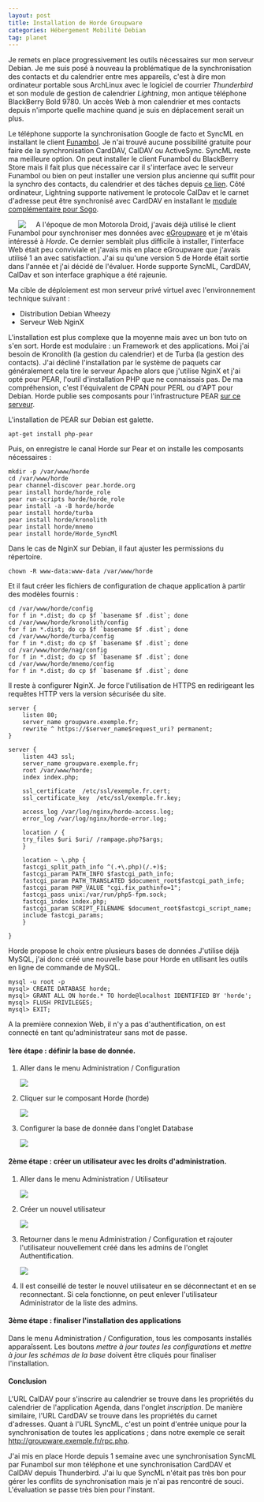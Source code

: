 ```yaml
---
layout: post
title: Installation de Horde Groupware
categories: Hébergement Mobilité Debian
tag: planet
---
```


Je remets en place progressivement les outils nécessaires sur mon serveur
Debian. Je me suis posé à nouveau la problématique de la synchronisation des
contacts et du calendrier entre mes appareils,<!-- more --> c'est à dire mon ordinateur
portable sous ArchLinux avec le logiciel de courrier *Thunderbird* et son
module de gestion de calendrier *Lightning*, mon antique téléphone BlackBerry
Bold 9780. Un accès Web à mon calendrier et mes contacts depuis n'importe
quelle machine quand je suis en déplacement serait un plus.

Le téléphone supporte la synchronisation Google de facto et SyncML en
installant le client [Funambol](http://www.funambol.com). Je n'ai trouvé aucune
possibilité gratuite pour faire de la synchronisation CardDAV, CalDAV ou
ActiveSync. SyncML reste ma meilleure option. On peut installer le client
Funambol du BlackBerry Store mais il fait plus que nécessaire car il
s'interface avec le serveur Funambol ou bien on peut installer une version plus
ancienne qui suffit pour la synchro des contacts, du calendrier et des tâches
depuis [ce lien](http://www.memotoo.com/how-to-sync-your-blackberry-phone.php).
Côté ordinateur, Lightning supporte nativement le protocole CalDav et le carnet
d'adresse peut être synchronisé avec CardDAV en installant le [module
complémentaire pour Sogo](http://www.sogo.nu/english/downloads/frontends.html).

<img src="/images/2014/logo-horde.jpg" style="float:left; margin: 0px 20px;"/>A
l'époque de mon Motorola Droid, j'avais déjà utilisé le client Funambol pour
synchroniser mes données avec
[eGroupware](http://www.egroupware.org/community_edition) et je m'étais
intéressé à *Horde*. Ce dernier semblait plus difficile à installer,
l'interface Web était peu conviviale et j'avais mis en place eGroupware que
j'avais utilisé 1 an avec satisfaction. J'ai su qu'une version 5 de Horde était
sortie dans l'année et j'ai décidé de l'évaluer. Horde supporte SyncML,
CardDAV, CalDav et son interface graphique a été rajeunie.

Ma cible de déploiement est mon serveur privé virtuel avec
l'environnement technique suivant :

- Distribution Debian Wheezy
- Serveur Web NginX

L'installation est plus complexe que la moyenne mais avec un bon tuto on s'en
sort. Horde est modulaire : un Framework et des applications. Moi j'ai besoin
de Kronolith (la gestion du calendrier) et de Turba (la gestion des contacts).
J'ai décliné l'installation par le système de paquets car généralement cela
tire le serveur Apache alors que j'utilise NginX et j'ai opté pour PEAR,
l'outil d'installation PHP que ne connaissais pas. De ma compréhension, c'est
l'équivalent de CPAN pour PERL ou d'APT pour Debian. Horde publie ses
composants pour l'infrastructure PEAR [sur ce serveur](http://pear.horde.org).

L'installation de PEAR sur Debian est galette.

    apt-get install php-pear

Puis, on enregistre le canal Horde sur Pear et on installe les composants
nécessaires :

``` shell
mkdir -p /var/www/horde
cd /var/www/horde
pear channel-discover pear.horde.org
pear install horde/horde_role
pear run-scripts horde/horde_role
pear install -a -B horde/horde
pear install horde/turba
pear install horde/kronolith
pear install horde/mnemo
pear install horde/Horde_SyncMl
```

Dans le cas de NginX sur Debian, il faut ajuster les permissions du répertoire.

    chown -R www-data:www-data /var/www/horde

Et il faut créer les fichiers de configuration de chaque application à partir
des modèles fournis :

``` shell
cd /var/www/horde/config
for f in *.dist; do cp $f `basename $f .dist`; done
cd /var/www/horde/kronolith/config
for f in *.dist; do cp $f `basename $f .dist`; done
cd /var/www/horde/turba/config
for f in *.dist; do cp $f `basename $f .dist`; done
cd /var/www/horde/nag/config
for f in *.dist; do cp $f `basename $f .dist`; done
cd /var/www/horde/mnemo/config
for f in *.dist; do cp $f `basename $f .dist`; done
```

Il reste à configurer NginX. Je force l'utilisation de HTTPS en redirigeant les
requêtes HTTP vers la version sécurisée du site.

``` nginx
server {
    listen 80;
    server_name groupware.exemple.fr;
    rewrite ^ https://$server_name$request_uri? permanent;
}

server {
    listen 443 ssl;
    server_name groupware.exemple.fr;
    root /var/www/horde;
    index index.php;

    ssl_certificate  /etc/ssl/exemple.fr.cert;
    ssl_certificate_key  /etc/ssl/exemple.fr.key;

    access_log /var/log/nginx/horde-access.log;
    error_log /var/log/nginx/horde-error.log;

    location / {
    try_files $uri $uri/ /rampage.php?$args;
    }

    location ~ \.php {
    fastcgi_split_path_info ^(.+\.php)(/.+)$;
    fastcgi_param PATH_INFO $fastcgi_path_info;
    fastcgi_param PATH_TRANSLATED $document_root$fastcgi_path_info;
    fastcgi_param PHP_VALUE "cgi.fix_pathinfo=1";
    fastcgi_pass unix:/var/run/php5-fpm.sock;
    fastcgi_index index.php;
    fastcgi_param SCRIPT_FILENAME $document_root$fastcgi_script_name;
    include fastcgi_params;
    }

}
```

Horde propose le choix entre plusieurs bases de données J'utilise déjà MySQL,
j'ai donc créé une nouvelle base pour Horde en utilisant les outils
en ligne de commande de MySQL.

    mysql -u root -p
    mysql> CREATE DATABASE horde;
    mysql> GRANT ALL ON horde.* TO horde@localhost IDENTIFIED BY 'horde';
    mysql> FLUSH PRIVILEGES;
    mysql> EXIT;

A la première connexion Web, il n'y a pas d'authentification, on est connecté
en tant qu'administrateur sans mot de passe.

#### 1ère étape : définir la base de donnée.

1. Aller dans le menu Administration / Configuration

    <img src="/images/2014/horde-config.png"/>

2. Cliquer sur le composant Horde (horde)

    <img src="/images/2014/horde-application.png"/>

3. Configurer la base de donnée dans l'onglet Database

    <img src="/images/2014/horde-database.png"/>

#### 2ème étape : créer un utilisateur avec les droits d'administration.

1. Aller dans le menu Administration / Utilisateur

    <img src="/images/2014/horde-user.png"/>

2. Créer un nouvel utilisateur

    <img src="/images/2014/horde-adduser.png"/>

3. Retourner dans le menu Administration / Configuration et rajouter
   l'utilisateur nouvellement créé dans les admins de l'onglet
   Authentification.

    <img src="/images/2014/horde-setadmin.png"/>

4. Il est conseillé de tester le nouvel utilisateur en se déconnectant et en se
   reconnectant. Si cela fonctionne, on peut enlever l'utilisateur
   Administrator de la liste des admins.

#### 3ème étape : finaliser l'installation des applications

Dans le menu Administration / Configuration, tous les composants installés
apparaîssent. Les boutons *mettre à jour toutes les configurations* et *mettre
à jour les schémas de la base* doivent être cliqués pour finaliser l'installation.

#### Conclusion

L'URL CalDAV pour s'inscrire au calendrier se trouve dans les propriétés du
calendrier de l'application Agenda, dans l'onglet *inscription*. De manière
similaire, l'URL CardDAV se trouve dans les propriétés du carnet d'adresses.
Quant à l'URL SyncML, c'est un point d'entrée unique pour la synchronisation de
toutes les applications ; dans notre exemple ce serait
http://groupware.exemple.fr/rpc.php.

J'ai mis en place Horde depuis 1 semaine avec une synchronisation SyncML par
Funambol sur mon téléphone et une synchronisation CardDAV et CalDAV depuis
Thunderbird. J'ai lu que SyncML n'était pas très bon pour gérer les conflits de
synchronisation mais je n'ai pas rencontré de souci. L'évaluation se passe très
bien pour l'instant.
